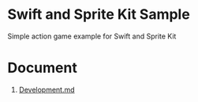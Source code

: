 # Swift and Sprite Kit Sample

Simple action game example for Swift and Sprite Kit

# Document

1. [Development.md](Development.md)

